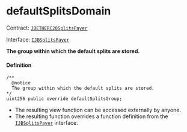 # defaultSplitsDomain

Contract: [`JBETHERC20SplitsPayer`](/dev/api/contracts/or-utilities/jbetherc20splitspayer/README.md)

Interface: [`IJBSplitsPayer`](/dev/api/interfaces/ijbsplitspayer.md)

**The group within which the default splits are stored.**

#### Definition

```
/**
  @notice
  The group within which the default splits are stored.
*/
uint256 public override defaultSplitsGroup;
```

- The resulting view function can be accessed externally by anyone.
- The resulting function overrides a function definition from the [`IJBSplitsPayer`](/dev/api/interfaces/ijbsplitspayer.md) interface.
